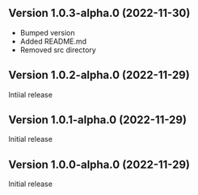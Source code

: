 
## Version 1.0.3-alpha.0 (2022-11-30)



* Bumped version
* Added README.md
* Removed src directory

## Version 1.0.2-alpha.0 (2022-11-29)

Intiial release

## Version 1.0.1-alpha.0 (2022-11-29)

Initial release

## Version 1.0.0-alpha.0 (2022-11-29)

Initial release
